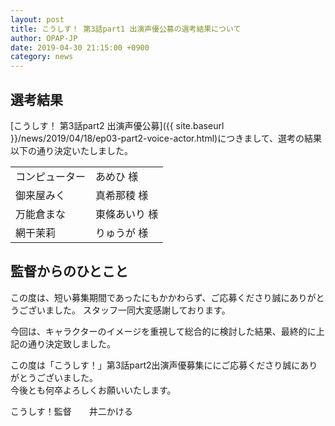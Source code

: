 ```yaml
---
layout: post
title: こうしす！ 第3話part1 出演声優公募の選考結果について
author: OPAP-JP
date: 2019-04-30 21:15:00 +0900
category: news
---
```


## 選考結果

[こうしす！ 第3話part2 出演声優公募]({{ site.baseurl }}/news/2019/04/18/ep03-part2-voice-actor.html)につきまして、選考の結果以下の通り決定いたしました。

<table class="table-common">
<tbody>
<tr><td>コンピューター</td><td>あめひ 様</td></tr>
<tr><td>御来屋みく</td><td>真希那稜 様</td></tr>
<tr><td>万能倉まな</td><td>東條あいり 様</td></tr>
<tr><td>網干茉莉</td><td>りゅうが 様</td></tr>
</tbody>
</table>


## 監督からのひとこと

この度は、短い募集期間であったにもかかわらず、ご応募くださり誠にありがとうございました。
スタッフ一同大変感謝しております。

今回は、キャラクターのイメージを重視して総合的に検討した結果、最終的に上記の通り決定致しました。

この度は「こうしす！」第3話part2出演声優募集ににご応募くださり誠にありがとうございました。  
今後とも何卒よろしくお願いいたします。


こうしす！監督　　井二かける


